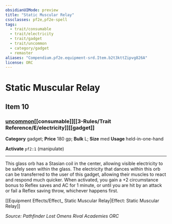 ```yaml
---
obsidianUIMode: preview
title: "Static Muscular Relay"
cssclasses: pf2e,pf2e-spell
tags:
  - trait/consumable
  - trait/electricity
  - trait/gadget
  - trait/uncommon
  - category/gadget
  - remaster
aliases: "Compendium.pf2e.equipment-srd.Item.b2t3kttZipvg826A"
license: ORC
---
```

# Static Muscular Relay
## Item 10
### [uncommon](uncommon "Uncommon Rarity Trait")[[consumable]][[3-Rules/Trait Reference/E/electricity]][[gadget]]

**Category** gadget; 
**Price** 180 gp; 
**Bulk** L; **Size** med
**Usage** held-in-one-hand

**Activate** `pf2:1` (manipulate)

* * *

This glass orb has a Stasian coil in the center, allowing visible electricity to be safely seen within the glass. The electricity that dances within this orb can be transferred to the user of this gadget, allowing their muscles to react and respond much quicker. When activated, you gain a +2 circumstance bonus to Reflex saves and AC for 1 minute, or until you are hit by an attack or fail a Reflex saving throw, whichever happens first.

[[Equipment Effects/Effect_ Static Muscular Relay|Effect: Static Muscular Relay]]

*Source: Pathfinder Lost Omens Rival Academies*
*ORC*